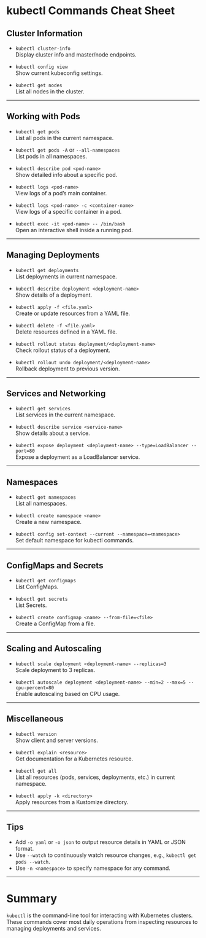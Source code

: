 # kubectl Commands Cheat Sheet

## Cluster Information
- `kubectl cluster-info`  
  Display cluster info and master/node endpoints.

- `kubectl config view`  
  Show current kubeconfig settings.

- `kubectl get nodes`  
  List all nodes in the cluster.

---

## Working with Pods
- `kubectl get pods`  
  List all pods in the current namespace.

- `kubectl get pods -A` or `--all-namespaces`  
  List pods in all namespaces.

- `kubectl describe pod <pod-name>`  
  Show detailed info about a specific pod.

- `kubectl logs <pod-name>`  
  View logs of a pod’s main container.

- `kubectl logs <pod-name> -c <container-name>`  
  View logs of a specific container in a pod.

- `kubectl exec -it <pod-name> -- /bin/bash`  
  Open an interactive shell inside a running pod.

---

## Managing Deployments
- `kubectl get deployments`  
  List deployments in current namespace.

- `kubectl describe deployment <deployment-name>`  
  Show details of a deployment.

- `kubectl apply -f <file.yaml>`  
  Create or update resources from a YAML file.

- `kubectl delete -f <file.yaml>`  
  Delete resources defined in a YAML file.

- `kubectl rollout status deployment/<deployment-name>`  
  Check rollout status of a deployment.

- `kubectl rollout undo deployment/<deployment-name>`  
  Rollback deployment to previous version.

---

## Services and Networking
- `kubectl get services`  
  List services in the current namespace.

- `kubectl describe service <service-name>`  
  Show details about a service.

- `kubectl expose deployment <deployment-name> --type=LoadBalancer --port=80`  
  Expose a deployment as a LoadBalancer service.

---

## Namespaces
- `kubectl get namespaces`  
  List all namespaces.

- `kubectl create namespace <name>`  
  Create a new namespace.

- `kubectl config set-context --current --namespace=<namespace>`  
  Set default namespace for kubectl commands.

---

## ConfigMaps and Secrets
- `kubectl get configmaps`  
  List ConfigMaps.

- `kubectl get secrets`  
  List Secrets.

- `kubectl create configmap <name> --from-file=<file>`  
  Create a ConfigMap from a file.

---

## Scaling and Autoscaling
- `kubectl scale deployment <deployment-name> --replicas=3`  
  Scale deployment to 3 replicas.

- `kubectl autoscale deployment <deployment-name> --min=2 --max=5 --cpu-percent=80`  
  Enable autoscaling based on CPU usage.

---

## Miscellaneous
- `kubectl version`  
  Show client and server versions.

- `kubectl explain <resource>`  
  Get documentation for a Kubernetes resource.

- `kubectl get all`  
  List all resources (pods, services, deployments, etc.) in current namespace.

- `kubectl apply -k <directory>`  
  Apply resources from a Kustomize directory.

---

## Tips
- Add `-o yaml` or `-o json` to output resource details in YAML or JSON format.  
- Use `--watch` to continuously watch resource changes, e.g., `kubectl get pods --watch`.  
- Use `-n <namespace>` to specify namespace for any command.

---

# Summary

`kubectl` is the command-line tool for interacting with Kubernetes clusters. These commands cover most daily operations from inspecting resources to managing deployments and services.

